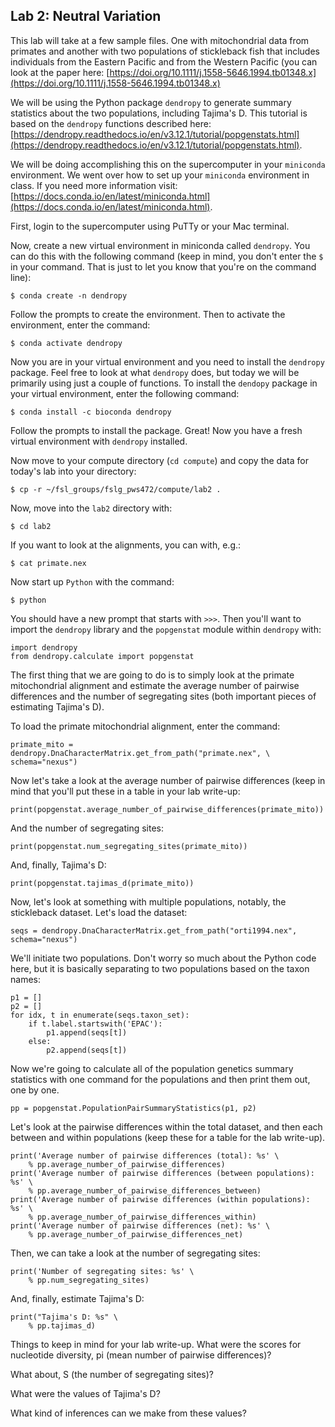 ## Lab 2: Neutral Variation
This lab will take at a few sample files. One with mitochondrial data from primates and another with two populations of stickleback fish that includes individuals from the Eastern Pacific and from the Western Pacific (you can look at the paper here: [https://doi.org/10.1111/j.1558-5646.1994.tb01348.x](https://doi.org/10.1111/j.1558-5646.1994.tb01348.x)

We will be using the Python package `dendropy` to generate summary statistics about the two populations, including Tajima's D. This tutorial is based on the `dendropy` functions described here: [https://dendropy.readthedocs.io/en/v3.12.1/tutorial/popgenstats.html](https://dendropy.readthedocs.io/en/v3.12.1/tutorial/popgenstats.html).

We will be doing accomplishing this on the supercomputer in your `miniconda` environment. We went over how to set up your `miniconda` environment in class. If you need more information visit: [https://docs.conda.io/en/latest/miniconda.html](https://docs.conda.io/en/latest/miniconda.html).

First, login to the supercomputer using PuTTy or your Mac terminal.

Now, create a new virtual environment in miniconda called `dendropy`. You can do this with the following command (keep in mind, you don't enter the `$` in your command. That is just to let you know that you're on the command line):

`$ conda create -n dendropy`

Follow the prompts to create the environment. Then to activate the environment, enter the command:

`$ conda activate dendropy`

Now you are in your virtual environment and you need to install the `dendropy` package. Feel free to look at what `dendropy` does, but today we will be primarily using just a couple of functions. To install the `dendopy` package in your virtual environment, enter the following command:

`$ conda install -c bioconda dendropy`

Follow the prompts to install the package. Great! Now you have a fresh virtual environment with `dendropy` installed.

Now move to your compute directory (`cd compute`) and copy the data for today's lab into your directory:

`$ cp -r ~/fsl_groups/fslg_pws472/compute/lab2 .`

Now, move into the `lab2` directory with:

`$ cd lab2`

If you want to look at the alignments, you can with, e.g.:

`$ cat primate.nex`

Now start up `Python` with the command:

`$ python`

You should have a new prompt that starts with `>>>`. Then you'll want to import the `dendropy` library and the `popgenstat` module within `dendropy` with:

```
import dendropy
from dendropy.calculate import popgenstat
```

The first thing that we are going to do is to simply look at the primate mitochondrial alignment and estimate the average number of pairwise differences and the number of segregating sites (both important pieces of estimating Tajima's D).

To load the primate mitochondrial alignment, enter the command:

```
primate_mito = dendropy.DnaCharacterMatrix.get_from_path("primate.nex", \
schema="nexus")
```

Now let's take a look at the average number of pairwise differences (keep in mind that you'll put these in a table in your lab write-up:

`print(popgenstat.average_number_of_pairwise_differences(primate_mito))`

And the number of segregating sites:

`print(popgenstat.num_segregating_sites(primate_mito))`

And, finally, Tajima's D:

`print(popgenstat.tajimas_d(primate_mito))`


Now, let's look at something with multiple populations, notably, the stickleback dataset. Let's load the dataset:

`seqs = dendropy.DnaCharacterMatrix.get_from_path("orti1994.nex", schema="nexus")`


We'll initiate two populations. Don't worry so much about the Python code here, but it is basically separating to two populations based on the taxon names:

```
p1 = []
p2 = []
for idx, t in enumerate(seqs.taxon_set):
    if t.label.startswith('EPAC'):
        p1.append(seqs[t])
    else:
        p2.append(seqs[t])

```

Now we're going to calculate all of the population genetics summary statistics with one command for the populations and then print them out, one by one.

`pp = popgenstat.PopulationPairSummaryStatistics(p1, p2)`

Let's look at the pairwise differences within the total dataset, and then each between and within populations (keep these for a table for the lab write-up).

```
print('Average number of pairwise differences (total): %s' \
    % pp.average_number_of_pairwise_differences)
print('Average number of pairwise differences (between populations): %s' \
    % pp.average_number_of_pairwise_differences_between)
print('Average number of pairwise differences (within populations): %s' \
    % pp.average_number_of_pairwise_differences_within)
print('Average number of pairwise differences (net): %s' \
    % pp.average_number_of_pairwise_differences_net)
```

Then, we can take a look at the number of segregating sites:

```
print('Number of segregating sites: %s' \
    % pp.num_segregating_sites)
```

And, finally, estimate Tajima's D:

```
print("Tajima's D: %s" \
    % pp.tajimas_d)
```

Things to keep in mind for your lab write-up. What were the scores for nucleotide diversity, pi (mean number of pairwise differences)?

What about, S (the number of segregating sites)?

What were the values of Tajima's D?

What kind of inferences can we make from these values?